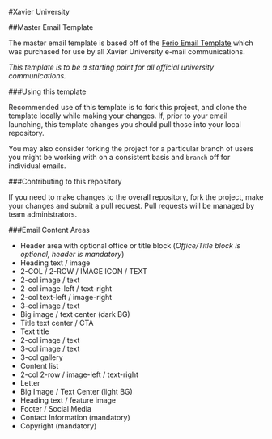 #Xavier University

##Master Email Template

The master email template is based off of the [Ferio Email Template](http://themeforest.net/item/ferio-responsive-email-mailbuild-online/11945346) which 
was purchased for use by all Xavier University e-mail communications.

*This template is to be a starting point for all official university communications.*

###Using this template

Recommended use of this template is to fork this project, and clone the template locally while making your changes. If, prior to your
email launching, this template changes you should pull those into your local repository.

You may also consider forking the project for a particular branch of users you might be working with on a consistent basis and `branch` off for individual emails.

###Contributing to this repository

If you need to make changes to the overall repository, fork the project, make your changes and submit a pull request. Pull requests will be managed by team administrators.

###Email Content Areas

- Header area with optional office or title block (*Office/Title block is optional, header is mandatory*)
- Heading text / image
- 2-COL / 2-ROW / IMAGE ICON / TEXT
- 2-col image / text
- 2-col image-left / text-right
- 2-col text-left / image-right
- 3-col image / text
- Big image / text center (dark BG)
- Title text center / CTA
- Text title
- 2-col image / text
- 3-col image / text
- 3-col gallery
- Content list
- 2-col 2-row / image-left / text-right
- Letter
- Big Image / Text Center (light BG)
- Heading text / feature image
- Footer / Social Media
- Contact Information (mandatory)
- Copyright (mandatory)